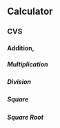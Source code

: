 ## Calculator

### CVS 
#### Addition,
##### Multiplication
##### Division
##### Square
##### Square Root